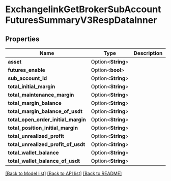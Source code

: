 # ExchangelinkGetBrokerSubAccountFuturesSummaryV3RespDataInner

## Properties

Name | Type | Description | Notes
------------ | ------------- | ------------- | -------------
**asset** | Option<**String**> |  | [optional]
**futures_enable** | Option<**bool**> |  | [optional]
**sub_account_id** | Option<**String**> |  | [optional]
**total_initial_margin** | Option<**String**> |  | [optional]
**total_maintenance_margin** | Option<**String**> |  | [optional]
**total_margin_balance** | Option<**String**> |  | [optional]
**total_margin_balance_of_usdt** | Option<**String**> |  | [optional]
**total_open_order_initial_margin** | Option<**String**> |  | [optional]
**total_position_initial_margin** | Option<**String**> |  | [optional]
**total_unrealized_profit** | Option<**String**> |  | [optional]
**total_unrealized_profit_of_usdt** | Option<**String**> |  | [optional]
**total_wallet_balance** | Option<**String**> |  | [optional]
**total_wallet_balance_of_usdt** | Option<**String**> |  | [optional]

[[Back to Model list]](../README.md#documentation-for-models) [[Back to API list]](../README.md#documentation-for-api-endpoints) [[Back to README]](../README.md)


